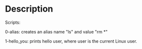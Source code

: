 # Description
Scripts:

0-alias: creates an alias name "ls" and value "rm *"

1-hello_you: prints hello user, where user is the current Linux user.

